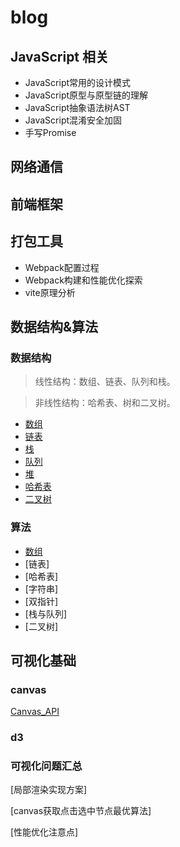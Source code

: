 # blog

## JavaScript 相关

- JavaScript常用的设计模式
- JavaScript原型与原型链的理解
- JavaScript抽象语法树AST
- JavaScript混淆安全加固
- 手写Promise



## 网络通信



## 前端框架



## 打包工具

- Webpack配置过程
- Webpack构建和性能优化探索
- vite原理分析



## 数据结构&算法
### 数据结构
>线性结构：数组、链表、队列和栈。

> 非线性结构：哈希表、树和二叉树。

- [数组](https://github.com/Capactity/blog/blob/master/data-structure/数组.md)
- [链表](https://github.com/Capactity/blog/blob/master/data-structure/链表.md)
- [栈](https://github.com/Capactity/blog/blob/master/data-structure/栈.md)
- [队列](https://github.com/Capactity/blog/blob/master/data-structure/队列.md)
- [堆](https://github.com/Capactity/blog/blob/master/data-structure/堆.md)
- [哈希表](https://github.com/Capactity/blog/blob/master/data-structure/哈希表.md)
- [二叉树](https://github.com/Capactity/blog/blob/master/data-structure/二叉树.md)



### 算法

- [数组](https://github.com/Capactity/blog/blob/master/algorithm/array/array.md)
- [链表]
- [哈希表]
- [字符串]
- [双指针]
- [栈与队列]
- [二叉树]




## 可视化基础

### canvas
[Canvas_API](https://github.com/Capactity/blog/blob/master/Canvas_API.md)
### d3
### 可视化问题汇总
[局部渲染实现方案]

[canvas获取点击选中节点最优算法]

[性能优化注意点]


